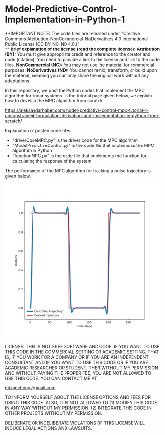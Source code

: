 # Model-Predictive-Control-Implementation-in-Python-1

**IMPORTANT NOTE: The code files are released under "Creative Commons Attribution-NonCommercial-NoDerivatives 4.0
International Public License (CC BY-NC-ND 4.0.)"  
**
**Brief explanation of the license (read the complete license):**
**Attribution (BY):** You must give appropriate credit and reference to the creator and code (citation). You need to provide a link to the license and link to the code files. 
**NonCommercial (NC):** You may not use the material for commercial purposes. 
**NoDerivatives (ND):** You cannot remix, transform, or build upon the material, meaning you can only share the original work without any adaptations.


In this repository, we post the Python codes that implement the MPC algorithm for linear systems. In the tutorial page given below, we explain how to develop the MPC algorithm from scratch:

https://aleksandarhaber.com/model-predictive-control-mpc-tutorial-1-unconstrained-formulation-derivation-and-implementation-in-python-from-scratch/

Explanation of posted code files:

- "driverCodeMPC.py" is the driver code for the MPC algorithm
- "ModelPredictiveControl.py" is the code file that implements the MPC algorithm in Python
- "functionMPC.py"  is the code file that implements the function for calculating the response of the system

The performance of the MPC algorithm for tracking a pulse trajectory is given below. 
  
![My Image](controlledOutputs.png)


LICENSE: 
THIS IS NOT FREE SOFTWARE AND CODE. IF YOU WANT TO USE THIS CODE IN THE COMMERCIAL SETTING OR ACADEMIC SETTING, THAT IS, IF YOU WORK FOR A COMPANY OR IF YOU ARE AN INDEPENDENT CONSULTANT AND IF YOU WANT TO USE THIS CODE OR IF YOU ARE ACADEMIC RESEARCHER OR STUDENT, THEN WITHOUT MY PERMISSION AND WITHOUT PAYING THE PROPER FEE, YOU ARE NOT ALLOWED TO USE THIS CODE. YOU CAN CONTACT ME AT

ml.mecheng@gmail.com

TO INFORM YOURSELF ABOUT THE LICENSE OPTIONS AND FEES FOR USING THIS CODE.
ALSO, IT IS NOT ALLOWED TO 
(1) MODIFY THIS CODE IN ANY WAY WITHOUT MY PERMISSION.
(2) INTEGRATE THIS CODE IN OTHER PROJECTS WITHOUT MY PERMISSION.

 DELIBERATE OR INDELIBERATE VIOLATIONS OF THIS LICENSE WILL INDUCE LEGAL ACTIONS AND LAWSUITS. 

